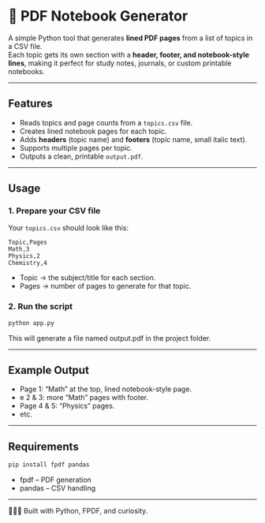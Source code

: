# 📄 PDF Notebook Generator

A simple Python tool that generates **lined PDF pages** from a list of topics in a CSV file.  
Each topic gets its own section with a **header, footer, and notebook-style lines**, making it perfect for study notes, journals, or custom printable notebooks.

---

## Features
- Reads topics and page counts from a `topics.csv` file.  
- Creates lined notebook pages for each topic.  
- Adds **headers** (topic name) and **footers** (topic name, small italic text).  
- Supports multiple pages per topic.  
- Outputs a clean, printable `output.pdf`.  

---

## Usage

### 1. Prepare your CSV file
Your `topics.csv` should look like this:

```csv
Topic,Pages
Math,3
Physics,2
Chemistry,4
```
- Topic → the subject/title for each section. 
- Pages → number of pages to generate for that topic.

### 2. Run the script
```bash
python app.py
```
This will generate a file named output.pdf in the project folder.

---

## Example Output
- Page 1: “Math” at the top, lined notebook-style page. 
- e 2 & 3: more “Math” pages with footer. 
- Page 4 & 5: “Physics” pages. 
- etc.

---

## Requirements
```bash
pip install fpdf pandas
```
- fpdf – PDF generation
- pandas – CSV handling

---

👩🏾‍💻 Built with Python, FPDF, and curiosity.
